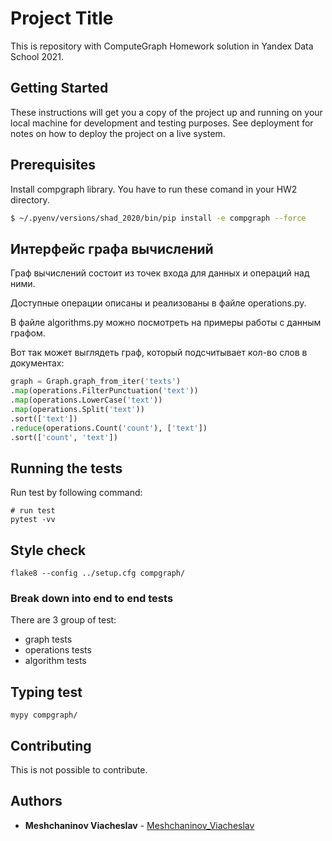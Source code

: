 # Project Title

This is repository with ComputeGraph Homework solution in Yandex Data School 2021.

## Getting Started

These instructions will get you a copy of the project up and running on your local machine for development and testing
purposes. See deployment for notes on how to deploy the project on a live system.

## Prerequisites

Install compgraph library. You have to run these comand in your HW2 directory.

```bash
$ ~/.pyenv/versions/shad_2020/bin/pip install -e compgraph --force
```

## Интерфейс графа вычислений

Граф вычислений состоит из точек входа для данных и операций над ними.

Доступные операции описаны и реализованы в файле operations.py.

В файле algorithms.py можно посмотреть на примеры работы с данным графом.

Вот так может выглядеть граф, который подсчитывает кол-во слов в документах:

```python
graph = Graph.graph_from_iter('texts')
.map(operations.FilterPunctuation('text'))
.map(operations.LowerCase('text'))
.map(operations.Split('text'))
.sort(['text'])
.reduce(operations.Count('count'), ['text'])
.sort(['count', 'text'])
```

## Running the tests

Run test by following command:

```
# run test
pytest -vv
```

## Style check

```
flake8 --config ../setup.cfg compgraph/
```

### Break down into end to end tests

There are 3 group of test:

- graph tests
- operations tests
- algorithm tests

## Typing test

```
mypy compgraph/
```

## Contributing

This is not possible to contribute.

## Authors

- **Meshchaninov Viacheslav** -
  [Meshchaninov_Viacheslav](https://github.com/MeshchaninovViacheslav)
  

